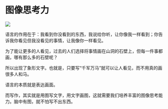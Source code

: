 # 图像思考力

![](http://cdn.hackdapp.com/2020-12-28-20200801%20-%20%E5%9B%BE%E5%83%8F%E6%80%9D%E8%80%83%E5%8A%9B.jpg)

语言的作用在于：我看到你没看到的东西，我说给你听，让你像我一样看到；你告诉我你看见但我没看见的事情，让我像你一样看见。

为了能让更多的人看见，过去的人们选择将事情画在山洞的石壁上，但每一件事都画，哪有那么多的石壁呢？

所以出现了象形文字。也就是，只要写“千军万马”就可以让人看见，而不用真的画很多人和马。

语言的本质就是表达画面。

而写作，其实就是用图写文字，用文字画图，这就需要我们培养丰富的图像思考能力。脑中有图，就不怕写不出东西。
